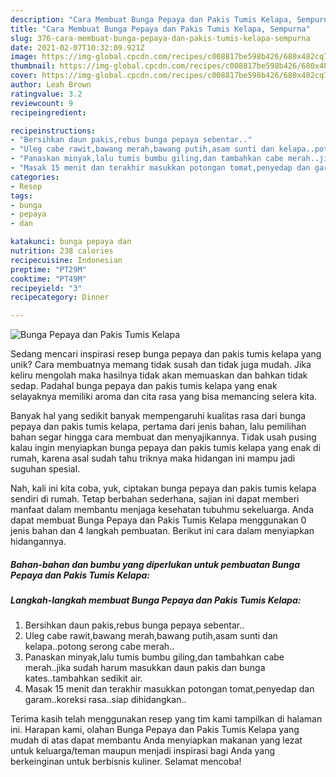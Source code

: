 ```yaml
---
description: "Cara Membuat Bunga Pepaya dan Pakis Tumis Kelapa, Sempurna"
title: "Cara Membuat Bunga Pepaya dan Pakis Tumis Kelapa, Sempurna"
slug: 376-cara-membuat-bunga-pepaya-dan-pakis-tumis-kelapa-sempurna
date: 2021-02-07T10:32:09.921Z
image: https://img-global.cpcdn.com/recipes/c008817be598b426/680x482cq70/bunga-pepaya-dan-pakis-tumis-kelapa-foto-resep-utama.jpg
thumbnail: https://img-global.cpcdn.com/recipes/c008817be598b426/680x482cq70/bunga-pepaya-dan-pakis-tumis-kelapa-foto-resep-utama.jpg
cover: https://img-global.cpcdn.com/recipes/c008817be598b426/680x482cq70/bunga-pepaya-dan-pakis-tumis-kelapa-foto-resep-utama.jpg
author: Leah Brown
ratingvalue: 3.2
reviewcount: 9
recipeingredient:

recipeinstructions:
- "Bersihkan daun pakis,rebus bunga pepaya sebentar.."
- "Uleg cabe rawit,bawang merah,bawang putih,asam sunti dan kelapa..potong serong cabe merah.."
- "Panaskan minyak,lalu tumis bumbu giling,dan tambahkan cabe merah..jika sudah harum masukkan daun pakis dan bunga kates..tambahkan sedikit air."
- "Masak 15 menit dan terakhir masukkan potongan tomat,penyedap dan garam..koreksi rasa..siap dihidangkan.."
categories:
- Resep
tags:
- bunga
- pepaya
- dan

katakunci: bunga pepaya dan 
nutrition: 238 calories
recipecuisine: Indonesian
preptime: "PT29M"
cooktime: "PT49M"
recipeyield: "3"
recipecategory: Dinner

---
```



![Bunga Pepaya dan Pakis Tumis Kelapa](https://img-global.cpcdn.com/recipes/c008817be598b426/680x482cq70/bunga-pepaya-dan-pakis-tumis-kelapa-foto-resep-utama.jpg)

Sedang mencari inspirasi resep bunga pepaya dan pakis tumis kelapa yang unik? Cara membuatnya memang tidak susah dan tidak juga mudah. Jika keliru mengolah maka hasilnya tidak akan memuaskan dan bahkan tidak sedap. Padahal bunga pepaya dan pakis tumis kelapa yang enak selayaknya memiliki aroma dan cita rasa yang bisa memancing selera kita.



Banyak hal yang sedikit banyak mempengaruhi kualitas rasa dari bunga pepaya dan pakis tumis kelapa, pertama dari jenis bahan, lalu pemilihan bahan segar hingga cara membuat dan menyajikannya. Tidak usah pusing kalau ingin menyiapkan bunga pepaya dan pakis tumis kelapa yang enak di rumah, karena asal sudah tahu triknya maka hidangan ini mampu jadi suguhan spesial.


Nah, kali ini kita coba, yuk, ciptakan bunga pepaya dan pakis tumis kelapa sendiri di rumah. Tetap berbahan sederhana, sajian ini dapat memberi manfaat dalam membantu menjaga kesehatan tubuhmu sekeluarga. Anda dapat membuat Bunga Pepaya dan Pakis Tumis Kelapa menggunakan 0 jenis bahan dan 4 langkah pembuatan. Berikut ini cara dalam menyiapkan hidangannya.

<!--inarticleads1-->

##### Bahan-bahan dan bumbu yang diperlukan untuk pembuatan Bunga Pepaya dan Pakis Tumis Kelapa:





<!--inarticleads2-->

##### Langkah-langkah membuat Bunga Pepaya dan Pakis Tumis Kelapa:

1. Bersihkan daun pakis,rebus bunga pepaya sebentar..
1. Uleg cabe rawit,bawang merah,bawang putih,asam sunti dan kelapa..potong serong cabe merah..
1. Panaskan minyak,lalu tumis bumbu giling,dan tambahkan cabe merah..jika sudah harum masukkan daun pakis dan bunga kates..tambahkan sedikit air.
1. Masak 15 menit dan terakhir masukkan potongan tomat,penyedap dan garam..koreksi rasa..siap dihidangkan..




Terima kasih telah menggunakan resep yang tim kami tampilkan di halaman ini. Harapan kami, olahan Bunga Pepaya dan Pakis Tumis Kelapa yang mudah di atas dapat membantu Anda menyiapkan makanan yang lezat untuk keluarga/teman maupun menjadi inspirasi bagi Anda yang berkeinginan untuk berbisnis kuliner. Selamat mencoba!
